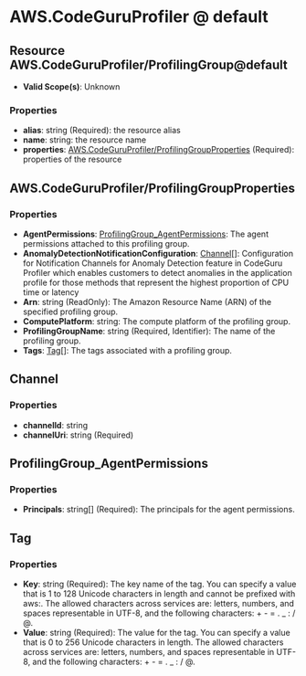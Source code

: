 # AWS.CodeGuruProfiler @ default

## Resource AWS.CodeGuruProfiler/ProfilingGroup@default
* **Valid Scope(s)**: Unknown
### Properties
* **alias**: string (Required): the resource alias
* **name**: string: the resource name
* **properties**: [AWS.CodeGuruProfiler/ProfilingGroupProperties](#awscodeguruprofilerprofilinggroupproperties) (Required): properties of the resource

## AWS.CodeGuruProfiler/ProfilingGroupProperties
### Properties
* **AgentPermissions**: [ProfilingGroup_AgentPermissions](#profilinggroupagentpermissions): The agent permissions attached to this profiling group.
* **AnomalyDetectionNotificationConfiguration**: [Channel](#channel)[]: Configuration for Notification Channels for Anomaly Detection feature in CodeGuru Profiler which enables customers to detect anomalies in the application profile for those methods that represent the highest proportion of CPU time or latency
* **Arn**: string (ReadOnly): The Amazon Resource Name (ARN) of the specified profiling group.
* **ComputePlatform**: string: The compute platform of the profiling group.
* **ProfilingGroupName**: string (Required, Identifier): The name of the profiling group.
* **Tags**: [Tag](#tag)[]: The tags associated with a profiling group.

## Channel
### Properties
* **channelId**: string
* **channelUri**: string (Required)

## ProfilingGroup_AgentPermissions
### Properties
* **Principals**: string[] (Required): The principals for the agent permissions.

## Tag
### Properties
* **Key**: string (Required): The key name of the tag. You can specify a value that is 1 to 128 Unicode characters in length and cannot be prefixed with aws:. The allowed characters across services are: letters, numbers, and spaces representable in UTF-8, and the following characters: + - = . _ : / @.
* **Value**: string (Required): The value for the tag. You can specify a value that is 0 to 256 Unicode characters in length. The allowed characters across services are: letters, numbers, and spaces representable in UTF-8, and the following characters: + - = . _ : / @.


